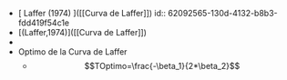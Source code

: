 - [ Laffer (1974) ]([[Curva de Laffer]])
  id:: 62092565-130d-4132-b8b3-fdd419f54c1e
- [(Laffer,1974)]([[Curva de Laffer]])
-
- Optimo de la Curva de Laffer
	- $$TOptimo=\frac{-\beta_1}{2*\beta_2}$$